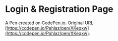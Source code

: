# Login & Registration Page

A Pen created on CodePen.io. Original URL: [https://codepen.io/Pahlaz/pen/XKeqxw](https://codepen.io/Pahlaz/pen/XKeqxw).

